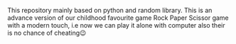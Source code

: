 This repository mainly based on python and random library.
This is an advance version of our childhood favourite game Rock Paper Scissor game with a modern touch, i.e now we can play it alone with computer also their is no chance of cheating😉
